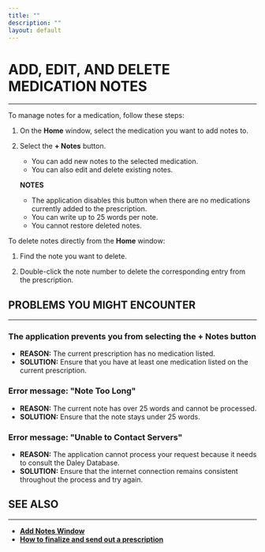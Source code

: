 ```yaml
---
title: ""
description: ""
layout: default
---
```


# **ADD, EDIT, AND DELETE MEDICATION NOTES**  
---

To manage notes for a medication, follow these steps:

1. On the **Home** window, select the medication you want to add notes to.

2. Select the **+ Notes** button.  
   - You can add new notes to the selected medication.  
   - You can also edit and delete existing notes.

   **NOTES**  
   - The application disables this button when there are no medications currently added to the prescription.  
   - You can write up to 25 words per note.  
   - You cannot restore deleted notes.

To delete notes directly from the **Home** window:

1. Find the note you want to delete.

2. Double-click the note number to delete the corresponding entry from the prescription.


## **PROBLEMS YOU MIGHT ENCOUNTER**
---

### The application prevents you from selecting the **+ Notes** button  
- **REASON:** The current prescription has no medication listed.  
- **SOLUTION:** Ensure that you have at least one medication listed on the current prescription.

### Error message: **"Note Too Long"**  
- **REASON:** The current note has over 25 words and cannot be processed.  
- **SOLUTION:** Ensure that the note stays under 25 words.

### Error message: **"Unable to Contact Servers"**  
- **REASON:** The application cannot process your request because it needs to consult the Daley Database.  
- **SOLUTION:** Ensure that the internet connection remains consistent throughout the process and try again.


## **SEE ALSO**
---
- [**Add Notes Window**](/daleydose/window-add-notes)  
- [**How to finalize and send out a prescription**](/daleydose/prescription-finalize)
